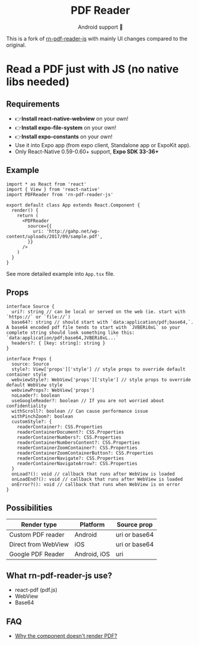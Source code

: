 <h1 align="center">PDF Reader</h1>
<p align="center">Android support 🚀</p>

This is a fork of [rn-pdf-reader-js](https://github.com/xcarpentier/rn-pdf-reader-js) with mainly UI changes compared to the original.

# Read a PDF just with JS (no native libs needed)

## Requirements

- 👉**Install react-native-webview** on your own!
- 👉**Install expo-file-system** on your own!
- 👉**Install expo-constants** on your own!
- Use it into Expo app (from expo client, Standalone app or ExpoKit app).
- Only React-Native 0.59-0.60+ support, **Expo SDK 33-36+**

## Example

```tsx
import * as React from 'react'
import { View } from 'react-native'
import PDFReader from 'rn-pdf-reader-js'

export default class App extends React.Component {
  render() {
    return (
      <PDFReader
        source={{
          uri: 'http://gahp.net/wp-content/uploads/2017/09/sample.pdf',
        }}
      />
    )
  }
}
```

See more detailed example into `App.tsx` file.

## Props

```tsx
interface Source {
  uri?: string // can be local or served on the web (ie. start with `https://` or `file://`)
  base64?: string // should start with `data:application/pdf;base64,`. A base64 encoded pdf file tends to start with `JVBERi0xL` so your complete string should look something like this: `data:application/pdf;base64,JVBERi0xL...`
  headers?: { [key: string]: string }
}

interface Props {
  source: Source
  style?: View['props']['style'] // style props to override default container style
  webviewStyle?: WebView['props']['style'] // style props to override default WebView style
  webviewProps?: WebView['props']
  noLoader?: boolean
  useGoogleReader?: boolean // If you are not worried about confidentiality
  withScroll?: boolean // Can cause performance issue
  withPinchZoom?: boolean
  customStyle?: {
    readerContainer?: CSS.Properties
    readerContainerDocument?: CSS.Properties
    readerContainerNumbers?: CSS.Properties
    readerContainerNumbersContent?: CSS.Properties
    readerContainerZoomContainer?: CSS.Properties
    readerContainerZoomContainerButton?: CSS.Properties
    readerContainerNavigate?: CSS.Properties
    readerContainerNavigateArrow?: CSS.Properties
  }
  onLoad?(): void // callback that runs after WebView is loaded
  onLoadEnd?(): void // callback that runs after WebView is loaded
  onError?(): void // callback that runs when WebView is on error
}
```

## Possibilities

| Render type         | Platform     | Source prop   |
| ------------------- | ------------ | ------------- |
| Custom PDF reader   | Android      | uri or base64 |
| Direct from WebView | iOS          | uri or base64 |
| Google PDF Reader   | Android, iOS | uri           |

## What rn-pdf-reader-js use?

- react-pdf (pdf.js)
- WebView
- Base64

## FAQ

- [Why the component doesn't render PDF?](https://github.com/xcarpentier/rn-pdf-reader-js/issues/15#issuecomment-397306743)

